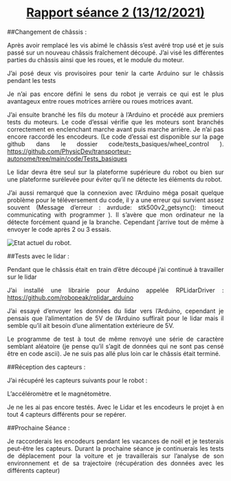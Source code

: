 
<h1 style="text-align: center"><u>Rapport séance 2 (13/12/2021)</u></h1>

##Changement de châssis : 
<div style="text-align: justify">
Après avoir remplacé les vis abimé le châssis s’est avéré trop usé et je suis passé sur un nouveau châssis fraîchement découpé.
J’ai visé les différentes parties du châssis ainsi que les roues, et le module du moteur.

J’ai posé deux vis provisoires pour tenir la carte Arduino sur le châssis pendant les tests

Je n’ai pas encore défini le sens du robot je verrais ce qui est le plus avantageux entre roues motrices arrière ou roues motrices avant.

J’ai ensuite branché les fils du moteur à l’Arduino et procédé aux premiers tests du moteurs. Le code d’essai vérifie que les moteurs sont branchés correctement en enclenchant marche avant puis marche arrière. Je n’ai pas encore raccordé les encodeurs. (Le code d’essai est disponible sur la page github dans le dossier code/tests_basiques/wheel_control ).
https://github.com/PhysicDev/transporteur-autonome/tree/main/code/Tests_basiques

Le lidar devra être seul sur la plateforme supérieure du robot ou bien sur une plateforme surélevée pour éviter qu’il ne détecte les éléments du robot.

J’ai aussi remarqué que la connexion avec l’Arduino méga posait quelque problème pour le téléversement du code, il y a une erreur qui survient assez souvent 
(Message d’erreur : avrdude: stk500v2_getsync(): timeout communicating with programmer ). Il s’avère que mon ordinateur ne la détecte forcément quand je la branche. Cependant j’arrive tout de même à envoyer le code après 2 ou 3 essais. 

![Etat actuel du robot.](/images/photo1.JPG)
</div>

##Tests avec le lidar :

<div style="text-align: justify">
Pendant que le châssis était en train d’être découpé j’ai continué à travailler sur le lidar

J’ai installé une librairie pour Arduino appelée RPLidarDriver : 
https://github.com/robopeak/rplidar_arduino

J’ai essayé d’envoyer les données du lidar vers l’Arduino, cependant je pensais que l’alimentation de 5V de l’Arduino suffirait pour le lidar mais il semble qu’il ait besoin d’une alimentation extérieure de 5V.

Le programme de test à tout de même renvoyé une série de caractère semblant aléatoire (je pense qu’il s’agit de données qui ne sont pas censé être en code ascii). Je ne suis pas allé plus loin car le châssis était terminé.

</div>

##Réception des capteurs :

<div style="text-align: justify">
J’ai récupéré les capteurs suivants pour le robot :

L’accéléromètre et le magnétomètre. 

Je ne les ai pas encore testés.
Avec le Lidar et les encodeurs le projet à en tout 4 capteurs différents pour se repérer.

</div>

##Prochaine Séance :

<div style="text-align: justify">
Je raccorderais les encodeurs pendant les vacances de noël et je testerais peut-être les capteurs. Durant la prochaine séance je continuerais les tests de déplacement pour la voiture et je travaillerais sur l’analyse de son environnement et de sa trajectoire (récupération des données avec les différents capteur)
</div>


